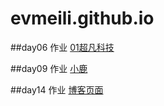# evmeili.github.io
##day06 作业
<a href="https://evmeili.github.io/day06 作业/html/04超凡科技.html">01超凡科技</a>

##day09 作业
<a href="https://evmeili.github.io/09作业-小鹿/html/02案列.html">小鹿</a>

##day14 作业
<a href="https://evmeili.github.io/day14作业-博客页面/html/04博客.html">博客页面</a>
